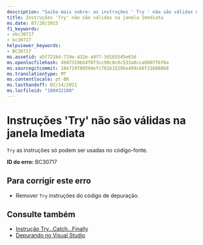 ```yaml
---
description: "Saiba mais sobre: as instruções ' Try ' não são válidas na janela Immediate"
title: Instruções 'Try' não são válidas na janela Imediata
ms.date: 07/20/2015
f1_keywords:
- vbc30717
- bc30717
helpviewer_keywords:
- BC30717
ms.assetid: a5f721b4-719e-432e-a9f7-3d1b5545e63d
ms.openlocfilehash: 4947319bb4f0f3cc90c0c0c533a0cca0007f6f6a
ms.sourcegitcommit: 10e719780594efc781b15295e499c66f316068b8
ms.translationtype: MT
ms.contentlocale: pt-BR
ms.lasthandoff: 02/14/2021
ms.locfileid: "100432108"
---
```

# <a name="try-statements-are-not-valid-in-the-immediate-window"></a>Instruções 'Try' não são válidas na janela Imediata

`Try` as instruções só podem ser usadas no código-fonte.  
  
 **ID do erro:** BC30717  
  
## <a name="to-correct-this-error"></a>Para corrigir este erro  
  
- Remover `Try` instruções do código de depuração.  
  
## <a name="see-also"></a>Consulte também

- [Instrução Try...Catch...Finally](../language-reference/statements/try-catch-finally-statement.md)
- [Depurando no Visual Studio](/visualstudio/debugger/debugger-feature-tour)
